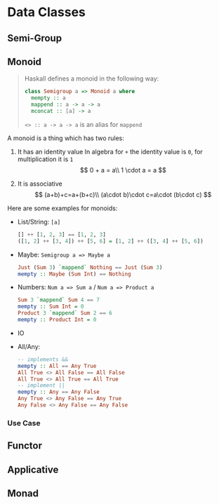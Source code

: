 # Data Classes

## Semi-Group

## Monoid

>Haskall defines a monoid in the following way:
>
>```haskell
>class Semigroup a => Monoid a where
>	mempty :: a
>	mappend :: a -> a -> a
>	mconcat :: [a] -> a
>```
>
>`<> :: a -> a -> a` is an alias for `mappend`

A monoid is a thing which has two rules:

1. It has an identity value
   In algebra for `+` the identity value is `0`, for multiplication it is `1`
   $$
   0 + a = a\\
   1 \cdot a = a
   $$

2. It is associative
   $$
   (a+b)+c=a+(b+c)\\
   (a\cdot b)\cdot c=a\cdot (b\cdot c)
   $$

Here are some examples for monoids:

* List/String: `[a]`

  ```haskell
  [] ++ [1, 2, 3] == [1, 2, 3]
  ([1, 2] ++ [3, 4]) ++ [5, 6] = [1, 2] ++ ([3, 4] ++ [5, 6])
  ```

* Maybe: `Semigroup a => Maybe a`

  ```haskell
  Just (Sum 3) `mappend` Nothing == Just (Sum 3)
  mempty :: Maybe (Sum Int) == Nothing
  ```

* Numbers: `Num a => Sum a` / `Num a => Product a`

  ```haskell
  Sum 3 `mappend` Sum 4 == 7
  mempty :: Sum Int = 0
  Product 3 `mappend` Sum 2 == 6
  mempty :: Product Int = 0
  ```

* IO

* All/Any: 

  ```haskell
  -- implements &&
  mempty :: All == Any True
  All True <> All False == All False
  All True <> All True == All True
  -- implement ||
  mempty :: Any == Any False
  Any True <> Any False == Any True
  Any False <> Any False == Any False
  ```

### Use Case

## Functor

## Applicative

## Monad

